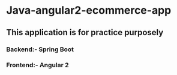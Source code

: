 # Java-angular2-ecommerce-app
## This application is for practice purposely
### Backend:- Spring Boot
### Frontend:- Angular 2

